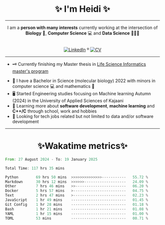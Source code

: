 
<!-- Introduction/Summary Section -->

<h1 align = center>✨ I'm Heidi ✨</h1>
<hr>

<div align="center">
    I am a <strong>person with many interests</strong> currently working at the intersection of <strong>Biology</strong> 🧫, <strong>Computer Science</strong> 💻 and <strong>Data Science</strong> 👨🏿‍💻
</div>
<br>
<!-- **Badges**
- website to create badge : https://shields.io/
- very nice tutorial to create badge : https://medium.com/@therafamartins/make-your-customized-badges-in-a-few-minutes-18e75475e271
-->
<p align="center">
  <a href="https://www.linkedin.com/in/heidi-putkuri/"><img src="http://img.shields.io/badge/LinkedIn-purple?style=flat&logo=linkedin" alt="LinkedIn"></a> º
  <a href="https://heksaani.github.io/CV/"><img src="https://shields.io/badge/CV-purple" alt="CV" ></a>
</p>
<hr>

<!-- Activities/Interests Section -->
- 🗝 Currently finishing my Master thesis in [Life Science Informatics master's program](https://www.helsinki.fi/en/degree-programmes/life-science-informatics-masters-programme)
<!---- 🧬 Working part time in Folkhälsan [Eye Genetics](https://www.folkhalsan.fi/en/knowledge/research/genetics/group-turunen/) research group as bioinformatician -->
- 🧫 I have a Bachelor in Science (molecular biology) 2022 with minors in computer science 💻 and mathematics 🧮
- 🖥️ Started Engineering studies focusing on Machine learning Autumn (2024) in the University of Applied Sciences of Kajaani 
- 🔭 Learning more about **software development**, **machine learning** and **C++/C** through school, work and hobbies
- 👀 Looking for tech jobs related but not limited to data and/or software development 

<hr>
<h1 align = center>✨Wakatime metrics✨</h1>
<!--START_SECTION:waka-->

```rust
From: 27 August 2024 - To: 19 January 2025

Total Time: 117 hrs 35 mins

Python        69 hrs 50 mins  >>>>>>>>>>>>>>-----------   55.72 %
Markdown      30 hrs 12 mins  >>>>>>-------------------   24.09 %
Other         7 hrs 46 mins   >>-----------------------   06.20 %
Docker        5 hrs 57 mins   >------------------------   04.75 %
Text          2 hrs 47 mins   >------------------------   02.23 %
JavaScript    1 hr 49 mins    -------------------------   01.45 %
Git Config    1 hr 28 mins    -------------------------   01.18 %
Bash          1 hr 21 mins    -------------------------   01.08 %
YAML          1 hr 15 mins    -------------------------   01.00 %
TOML          53 mins         -------------------------   00.71 %
```

<!--END_SECTION:waka-->
